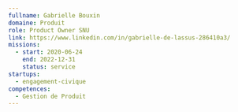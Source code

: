 ```yaml
---
fullname: Gabrielle Bouxin
domaine: Produit
role: Product Owner SNU
link: https://www.linkedin.com/in/gabrielle-de-lassus-286410a3/
missions:
  - start: 2020-06-24
    end: 2022-12-31
    status: service
startups:
  - engagement-civique
competences:
  - Gestion de Produit
---
```

